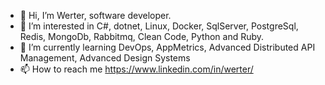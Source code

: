 - 👋 Hi, I’m Werter, software developer.
- 👀 I’m interested in C#, dotnet, Linux, Docker, SqlServer, PostgreSql, Redis, MongoDb, Rabbitmq, Clean Code, Python and Ruby.
- 🌱 I’m currently learning DevOps, AppMetrics, Advanced Distributed API Management, Advanced Design Systems
- 📫 How to reach me https://www.linkedin.com/in/werter/

